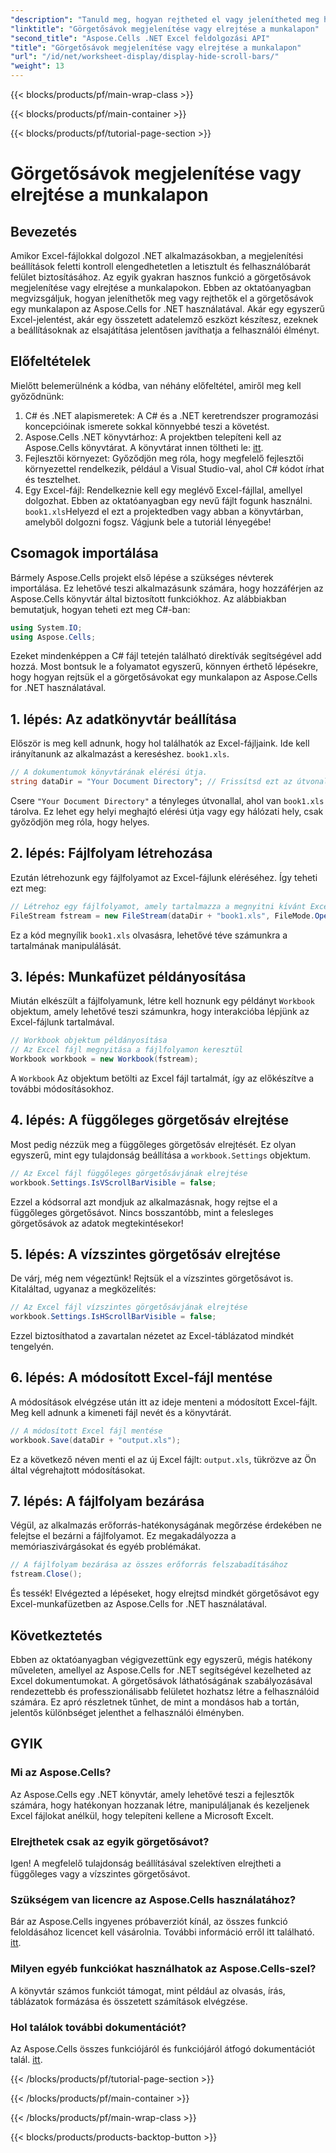 ```yaml
---
"description": "Tanuld meg, hogyan rejtheted el vagy jelenítheted meg hatékonyan a görgetősávokat az Excel-táblázatokban az Aspose.Cells for .NET használatával. Növeld alkalmazásad felhasználói élményét."
"linktitle": "Görgetősávok megjelenítése vagy elrejtése a munkalapon"
"second_title": "Aspose.Cells .NET Excel feldolgozási API"
"title": "Görgetősávok megjelenítése vagy elrejtése a munkalapon"
"url": "/id/net/worksheet-display/display-hide-scroll-bars/"
"weight": 13
---
```


{{< blocks/products/pf/main-wrap-class >}}

{{< blocks/products/pf/main-container >}}

{{< blocks/products/pf/tutorial-page-section >}}

# Görgetősávok megjelenítése vagy elrejtése a munkalapon

## Bevezetés
Amikor Excel-fájlokkal dolgozol .NET alkalmazásokban, a megjelenítési beállítások feletti kontroll elengedhetetlen a letisztult és felhasználóbarát felület biztosításához. Az egyik gyakran hasznos funkció a görgetősávok megjelenítése vagy elrejtése a munkalapokon. Ebben az oktatóanyagban megvizsgáljuk, hogyan jeleníthetők meg vagy rejthetők el a görgetősávok egy munkalapon az Aspose.Cells for .NET használatával. Akár egy egyszerű Excel-jelentést, akár egy összetett adatelemző eszközt készítesz, ezeknek a beállításoknak az elsajátítása jelentősen javíthatja a felhasználói élményt.
## Előfeltételek
Mielőtt belemerülnénk a kódba, van néhány előfeltétel, amiről meg kell győződnünk:
1. C# és .NET alapismeretek: A C# és a .NET keretrendszer programozási koncepcióinak ismerete sokkal könnyebbé teszi a követést.
2. Aspose.Cells .NET könyvtárhoz: A projektben telepíteni kell az Aspose.Cells könyvtárat. A könyvtárat innen töltheti le: [itt](https://releases.aspose.com/cells/net/).
3. Fejlesztői környezet: Győződjön meg róla, hogy megfelelő fejlesztői környezettel rendelkezik, például a Visual Studio-val, ahol C# kódot írhat és tesztelhet.
4. Egy Excel-fájl: Rendelkeznie kell egy meglévő Excel-fájllal, amellyel dolgozhat. Ebben az oktatóanyagban egy nevű fájlt fogunk használni. `book1.xls`Helyezd el ezt a projektedben vagy abban a könyvtárban, amelyből dolgozni fogsz.
Vágjunk bele a tutoriál lényegébe!
## Csomagok importálása
Bármely Aspose.Cells projekt első lépése a szükséges névterek importálása. Ez lehetővé teszi alkalmazásunk számára, hogy hozzáférjen az Aspose.Cells könyvtár által biztosított funkciókhoz. Az alábbiakban bemutatjuk, hogyan teheti ezt meg C#-ban:
```csharp
using System.IO;
using Aspose.Cells;
```
Ezeket mindenképpen a C# fájl tetején található direktívák segítségével add hozzá.
Most bontsuk le a folyamatot egyszerű, könnyen érthető lépésekre, hogy hogyan rejtsük el a görgetősávokat egy munkalapon az Aspose.Cells for .NET használatával.
## 1. lépés: Az adatkönyvtár beállítása
Először is meg kell adnunk, hogy hol találhatók az Excel-fájljaink. Ide kell irányítanunk az alkalmazást a kereséshez. `book1.xls`.
```csharp
// A dokumentumok könyvtárának elérési útja.
string dataDir = "Your Document Directory"; // Frissítsd ezt az útvonalat!
```
Csere `"Your Document Directory"` a tényleges útvonallal, ahol van `book1.xls` tárolva. Ez lehet egy helyi meghajtó elérési útja vagy egy hálózati hely, csak győződjön meg róla, hogy helyes.
## 2. lépés: Fájlfolyam létrehozása
Ezután létrehozunk egy fájlfolyamot az Excel-fájlunk eléréséhez. Így teheti ezt meg:
```csharp
// Létrehoz egy fájlfolyamot, amely tartalmazza a megnyitni kívánt Excel-fájlt.
FileStream fstream = new FileStream(dataDir + "book1.xls", FileMode.Open);
```
Ez a kód megnyílik `book1.xls` olvasásra, lehetővé téve számunkra a tartalmának manipulálását.
## 3. lépés: Munkafüzet példányosítása
Miután elkészült a fájlfolyamunk, létre kell hoznunk egy példányt `Workbook` objektum, amely lehetővé teszi számunkra, hogy interakcióba lépjünk az Excel-fájlunk tartalmával.
```csharp
// Workbook objektum példányosítása
// Az Excel fájl megnyitása a fájlfolyamon keresztül
Workbook workbook = new Workbook(fstream);
```
A `Workbook` Az objektum betölti az Excel fájl tartalmát, így az előkészítve a további módosításokhoz.
## 4. lépés: A függőleges görgetősáv elrejtése
Most pedig nézzük meg a függőleges görgetősáv elrejtését. Ez olyan egyszerű, mint egy tulajdonság beállítása a `workbook.Settings` objektum.
```csharp
// Az Excel fájl függőleges görgetősávjának elrejtése
workbook.Settings.IsVScrollBarVisible = false;
```
Ezzel a kódsorral azt mondjuk az alkalmazásnak, hogy rejtse el a függőleges görgetősávot. Nincs bosszantóbb, mint a felesleges görgetősávok az adatok megtekintésekor!
## 5. lépés: A vízszintes görgetősáv elrejtése
De várj, még nem végeztünk! Rejtsük el a vízszintes görgetősávot is. Kitaláltad, ugyanaz a megközelítés:
```csharp
// Az Excel fájl vízszintes görgetősávjának elrejtése
workbook.Settings.IsHScrollBarVisible = false;
```
Ezzel biztosíthatod a zavartalan nézetet az Excel-táblázatod mindkét tengelyén.
## 6. lépés: A módosított Excel-fájl mentése
A módosítások elvégzése után itt az ideje menteni a módosított Excel-fájlt. Meg kell adnunk a kimeneti fájl nevét és a könyvtárát.
```csharp
// A módosított Excel fájl mentése
workbook.Save(dataDir + "output.xls");
```
Ez a következő néven menti el az új Excel fájlt: `output.xls`, tükrözve az Ön által végrehajtott módosításokat.
## 7. lépés: A fájlfolyam bezárása
Végül, az alkalmazás erőforrás-hatékonyságának megőrzése érdekében ne felejtse el bezárni a fájlfolyamot. Ez megakadályozza a memóriaszivárgásokat és egyéb problémákat.
```csharp
// A fájlfolyam bezárása az összes erőforrás felszabadításához
fstream.Close();
```
És tessék! Elvégezted a lépéseket, hogy elrejtsd mindkét görgetősávot egy Excel-munkafüzetben az Aspose.Cells for .NET használatával.
## Következtetés
Ebben az oktatóanyagban végigvezettünk egy egyszerű, mégis hatékony műveleten, amellyel az Aspose.Cells for .NET segítségével kezelheted az Excel dokumentumokat. A görgetősávok láthatóságának szabályozásával rendezettebb és professzionálisabb felületet hozhatsz létre a felhasználóid számára. Ez apró részletnek tűnhet, de mint a mondásos hab a tortán, jelentős különbséget jelenthet a felhasználói élményben.
## GYIK
### Mi az Aspose.Cells?  
Az Aspose.Cells egy .NET könyvtár, amely lehetővé teszi a fejlesztők számára, hogy hatékonyan hozzanak létre, manipuláljanak és kezeljenek Excel fájlokat anélkül, hogy telepíteni kellene a Microsoft Excelt.
### Elrejthetek csak az egyik görgetősávot?  
Igen! A megfelelő tulajdonság beállításával szelektíven elrejtheti a függőleges vagy a vízszintes görgetősávot.
### Szükségem van licencre az Aspose.Cells használatához?  
Bár az Aspose.Cells ingyenes próbaverziót kínál, az összes funkció feloldásához licencet kell vásárolnia. További információ erről itt található. [itt](https://purchase.aspose.com/buy).
### Milyen egyéb funkciókat használhatok az Aspose.Cells-szel?  
A könyvtár számos funkciót támogat, mint például az olvasás, írás, táblázatok formázása és összetett számítások elvégzése.
### Hol találok további dokumentációt?  
Az Aspose.Cells összes funkciójáról és funkciójáról átfogó dokumentációt talál. [itt](https://reference.aspose.com/cells/net/).

{{< /blocks/products/pf/tutorial-page-section >}}

{{< /blocks/products/pf/main-container >}}

{{< /blocks/products/pf/main-wrap-class >}}

{{< blocks/products/products-backtop-button >}}